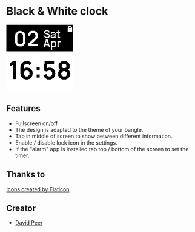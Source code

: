 # Black & White clock

![](screenshot.png)

## Features
- Fullscreen on/off
- The design is adapted to the theme of your bangle.
- Tab in middle of screen to show between different information.
- Enable / disable lock icon in the settings.
- If the "alarm" app is installed tab top / bottom of the screen to set the timer.

## Thanks to
<a href="https://www.flaticon.com/free-icons/" title="Icons">Icons created by Flaticon</a>

## Creator
- [David Peer](https://github.com/peerdavid)
